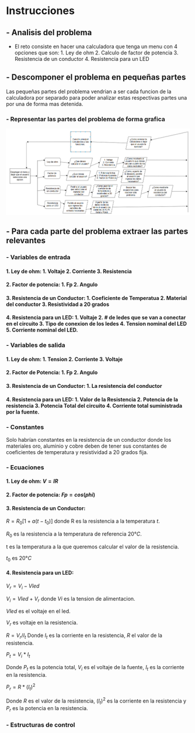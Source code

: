 # Instrucciones
## - Analisis del problema
- El reto consiste en hacer una calculadora que tenga un menu con 4 opciones que son: 1. Ley de ohm 2. Calculo de factor de potencia 3. Resistencia de un conductor 4. Resistencia para un LED
## - Descomponer el problema en pequeñas partes
Las pequeñas partes del problema vendrian a ser cada funcion de la calculadora por separado para poder analizar estas respectivas partes una por una de forma mas detenida.
### - Representar las partes del problema de forma grafica
![alt text](image.png)
## - Para cada parte del problema extraer las partes relevantes
### - Variables de entrada
#### 1. Ley de ohm: 1. Voltaje 2. Corriente 3. Resistencia
#### 2. Factor de potencia: 1. Fp 2. Angulo 
#### 3. Resistencia de un Conductor: 1. Coeficiente de Temperatua 2. Material del conductor 3. Resistividad a 20 grados
#### 4. Resistencia para un LED: 1. Voltaje 2. # de ledes que se van a conectar en el circuito 3. Tipo de conexion de los ledes 4. Tension nominal del LED 5. Corriente nominal del LED. 
### - Variables de salida
#### 1. Ley de ohm: 1. Tension 2. Corriente 3. Voltaje
#### 2. Factor de Potencia: 1. Fp 2. Angulo
#### 3. Resistencia de un Conductor: 1. La resistencia del conductor
#### 4. Resistencia para un LED: 1. Valor de la Resistencia 2. Potencia de la resistencia 3. Potencia Total del circuito 4. Corriente total suministrada por la fuente.
### - Constantes
Solo habrían constantes en la resistencia de un conductor donde los materiales oro, aluminio y cobre deben de tener sus constantes de coeficientes de temperatura y resistividad a 20 grados fija.
### - Ecuaciones
#### 1. Ley de ohm: $V=IR$
#### 2. Factor de potencia: $Fp=cos(phi)$
#### 3. Resistencia de un Conductor:
 $R= R_0[1+a(t-t_0)]$ donde R es la resistencia a la temperatura $t$.

$R_0$ es la resistencia a la temperatura de referencia $20°C$.

t es la temperatura a la que queremos calcular el valor de la resistencia.

$t_0$ es $20°C$

#### 4. Resistencia para un LED: 

$V_r=V_i-Vled$

$V_i=Vled+V_r$ donde $Vi$ es la tension de alimentacion.

$Vled$ es el voltaje en el led.

$V_r$ es voltaje en la resistencia.

$R=V_r/I_t$ Donde $I_t$ es la corriente en la resistencia, $R$ el valor de la resistencia.

$P_t=V_i*I_t$

Donde $P_t$ es la potencia total, $V_i$ es el voltaje de la fuente, $I_t$ es la corriente en la resistencia.

$P_r=R*(I_t)^2$

Donde $R$ es el valor de la resistencia, $(I_t)^2$ es la corriente en la resistencia y $P_r$ es la potencia en la resistencia.

### - Estructuras de control